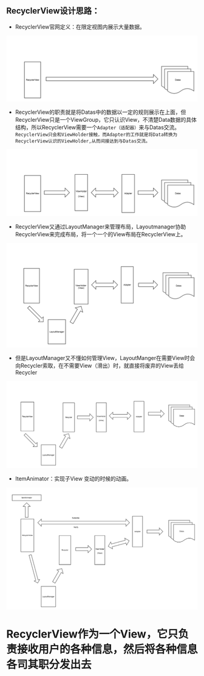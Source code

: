 ## RecyclerView设计思路：
* RecyclerView官网定义：在限定视图内展示大量数据。

![RecyclerView1](../Picture/RecyclerView1.png)
* RecyclerView的职责就是将Datas中的数据以一定的规则展示在上面，但RecyclerView只是一个ViewGroup，它只认识View，不清楚Data数据的具体结构，所以RecyclerView需要一个``Adapter（适配器）``来与Datas交流。
``
RecyclerView只会和ViewHolder接触，而Adapter的工作就是将Data转换为RecyclerView认识的ViewHolder,从而间接达到与Datas交流。``

![RecyclerView2](../Picture/RecyclerView2.png)
* RecyclerView又通过LayoutManager来管理布局，Layoutmanager协助RecyclerView来完成布局，将一个一个的View布局在RecyclerView上。

![RecyclerView3](../Picture/RecyclerView3.png)
* 但是LayoutManager又不懂如何管理View，LayoutManger在需要View时会向Recycler索取，在不需要View（滑出）时，就直接将废弃的View丢给Recycler

![RecyclerView4](../Picture/RecyclerView4.png)
* ItemAnimator：实现子View 变动的时候的动画。

![RecyclerView5](../Picture/RecyclerView5.png)

RecyclerView作为一个View，它只负责接收用户的各种信息，然后将各种信息各司其职分发出去
===
